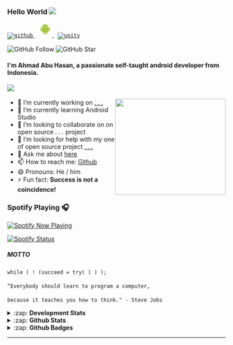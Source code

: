 <!--### Hi there 👋-->
### Hello World <img src="https://github.com/eby8zevin/eby8zevin/blob/main/assets/Hi.gif" width="29px">

<!--
**eby8zevin/eby8zevin** is a ✨ _special_ ✨ repository because its `README.md` (this file) appears on your GitHub profile.

Here are some ideas to get you started:
-->

<p align="left">
  <a href="https://github.com/eby8zevin" target="_blank">
    <code><img src="https://github.com/eby8zevin/eby8zevin/blob/main/assets/GitHub.png" alt="github" width="33" height="33"/></code>
  </a>
  &nbsp;
  <a href="https://github.com/eby8zevin/QRBarcode" target="_blank">
    <code><img src="https://raw.githubusercontent.com/devicons/devicon/master/icons/android/android-original-wordmark.svg" alt="android" width="33" height="33"/></code>
  </a>
  &nbsp;
  <a href="https://github.com/eby8zevin/unity-ARMarker" target="_blank">
    <code><img src="https://www.vectorlogo.zone/logos/unity3d/unity3d-icon.svg" alt="unity" width="33" height="33"/></code>
  </a>
</p>

![GitHub Follow](https://img.shields.io/github/followers/eby8zevin.svg?style=social&label=Follow)
![GitHub Star](https://img.shields.io/github/stars/eby8zevin?affiliations=OWNER%2CCOLLABORATOR&style=social&label=Star)

#### I'm Ahmad Abu Hasan, a passionate self-taught android developer from Indonesia.

![](https://komarev.com/ghpvc/?username=eby8zevin&color=brightgreen&label=Profile+Views)

<a href="https://github.com/eby8zevin">
  <code><img src="https://github.com/eby8zevin/eby8zevin/blob/main/assets/Octocat.png" width="255" height="222" align='right'></code>
</a>

- 🔭 I’m currently working on [. . .](https://github.com/eby8zevin)
- 🌱 I’m currently learning Android Studio
- 👯 I’m looking to collaborate on on open source . . . project
- 🤔 I’m looking for help with my one of open source project [. . .](https://github.com/eby8zevin)
- 💬 Ask me about [here](https://github.com/eby8zevin/eby8zevin/issues)
- 📫 How to reach me: [Github](https://github.com/eby8zevin)
- 😄 Pronouns: He / him
- ⚡ Fun fact: **Success is not a coincidence!**

### Spotify Playing 🎧

[<img src="https://spotify-now-playing-ahmadabuhasan.vercel.app/api/spotify-playing" alt="Spotify Now Playing" width="350" />](https://open.spotify.com/user/gr3y7pr12w9ol2dy2ccdb10e7)

[<img src="https://readme-spotify-status-ahmadabuhasan.vercel.app/api/run-spotify-status" alt="Spotify Status" width="350" />](https://open.spotify.com/user/gr3y7pr12w9ol2dy2ccdb10e7)

##### MOTTO
```
while ( ! (succeed = try( ) ) );

“Everybody should learn to program a computer, 

because it teaches you how to think." - Steve Jobs
```

<details>
  <summary> :zap: <b>Development Stats</b> </summary>
  
  ![Waka Readme](https://github.com/eby8zevin/eby8zevin/workflows/Waka%20Readme/badge.svg)
<!--START_SECTION:waka-->
![Lines of code](https://img.shields.io/badge/From%20Hello%20World%20I%27ve%20Written-193%20Thousand%20lines%20of%20code-blue)

**🐱 My GitHub Data** 

> 🏆 68 Contributions in the Year 2022
 > 
> 📦 301.4 kB Used in GitHub's Storage 
 > 
> 🚫 Not Opted to Hire
 > 
> 📜 90 Public Repositories 
 > 
> 🔑 1 Private Repository 
 > 
**I'm an Early 🐤** 

```text
🌞 Morning    635 commits    ███████░░░░░░░░░░░░░░░░░░   29.58% 
🌆 Daytime    465 commits    █████░░░░░░░░░░░░░░░░░░░░   21.66% 
🌃 Evening    762 commits    ████████░░░░░░░░░░░░░░░░░   35.49% 
🌙 Night      285 commits    ███░░░░░░░░░░░░░░░░░░░░░░   13.27%

```
📅 **I'm Most Productive on Friday** 

```text
Monday       203 commits    ██░░░░░░░░░░░░░░░░░░░░░░░   9.46% 
Tuesday      305 commits    ███░░░░░░░░░░░░░░░░░░░░░░   14.21% 
Wednesday    385 commits    ████░░░░░░░░░░░░░░░░░░░░░   17.93% 
Thursday     360 commits    ████░░░░░░░░░░░░░░░░░░░░░   16.77% 
Friday       404 commits    ████░░░░░░░░░░░░░░░░░░░░░   18.82% 
Saturday     222 commits    ██░░░░░░░░░░░░░░░░░░░░░░░   10.34% 
Sunday       268 commits    ███░░░░░░░░░░░░░░░░░░░░░░   12.48%

```


📊 **This Week I Spent My Time On** 

```text
💬 Programming Languages: 
Java                     9 hrs 22 mins       ███████████████████░░░░░░   75.91% 
XML                      2 hrs 9 mins        ████░░░░░░░░░░░░░░░░░░░░░   17.41% 
Groovy                   29 mins             █░░░░░░░░░░░░░░░░░░░░░░░░   4.03% 
Text                     19 mins             ░░░░░░░░░░░░░░░░░░░░░░░░░   2.65%

💻 Operating System: 
Windows                  12 hrs 21 mins      █████████████████████████   100.0%

```

**I Mostly Code in Java** 

```text
Java                     36 repos            ████████████████░░░░░░░░░   64.29% 
JavaScript               6 repos             ██░░░░░░░░░░░░░░░░░░░░░░░   10.71% 
PHP                      6 repos             ██░░░░░░░░░░░░░░░░░░░░░░░   10.71% 
C#                       3 repos             █░░░░░░░░░░░░░░░░░░░░░░░░   5.36% 
HTML                     3 repos             █░░░░░░░░░░░░░░░░░░░░░░░░   5.36%

```


**Timeline**

![Chart not found](https://raw.githubusercontent.com/eby8zevin/eby8zevin/main/charts/bar_graph.png) 


 Last Updated on 08/01/2022
<!--END_SECTION:waka-->
</details>

<details>
  <summary> :zap: <b>Github Stats</b> </summary>
<p align="center">:heart:</p>
<p align="center"><a href="https://github.com/eby8zevin">
  <img src="https://github-readme-stats.vercel.app/api?username=eby8zevin&show_icons=true&theme=dark&line_height=20">
  <img src="https://github-readme-stats.vercel.app/api/top-langs/?username=eby8zevin&layout=compact&theme=dark">
</a></p>
<p align="center">
  <a href="https://github.com/eby8zevin">
    <img src="https://github-readme-streak-stats.herokuapp.com/?user=eby8zevin&theme=dark"/>
  </a>
</p>
</details>

<details>
  <summary> :zap: <b>Github Badges</b> </summary>
  <br>
  <a href='https://archiveprogram.github.com/'><img src='https://raw.githubusercontent.com/acervenky/animated-github-badges/master/assets/acbadge.gif' width='40' height='40'></a> 
  <a href='https://docs.github.com/en/developers'><img src='https://raw.githubusercontent.com/acervenky/animated-github-badges/master/assets/devbadge.gif' width='40' height='40'></a> 
  <a href='https://github.com/pricing'><img src='https://raw.githubusercontent.com/acervenky/animated-github-badges/master/assets/pro.gif' width='40' height='40'></a> 
  <a href='https://stars.github.com/'><img src='https://raw.githubusercontent.com/acervenky/animated-github-badges/master/assets/starbadge.gif' width='35' height='35'></a> 
  <a href='https://docs.github.com/en/github/supporting-the-open-source-community-with-github-sponsors'><img src='https://raw.githubusercontent.com/acervenky/animated-github-badges/master/assets/sponsorbadge.gif' width='35' height='35'></a>
</details>

___

